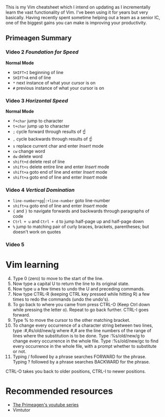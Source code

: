 This is my Vim cheatsheet which I intend on updating as I incrementally learn the vast functionality of Vim. I've been using it for years but very basically. Having recently spent sometime helping out a team as a senior IC, one of the biggest gains you can make is improving your productivity.

## Primeagen Summary
### Video 2 *Foundation for Speed*
**Normal Mode**
- `SHIFT+I` beginning of line
- `SHIFT+A` end of line
- `*` next instance of what your cursor is on
- `#` previous instance of what your cursor is on
### Video 3 *Horizontal Speed*
**Normal Mode**
- `f+char` jump to character
- `t+char` jump up to character
- `;` cycle forward through results of ☝️
- `,` cycle backwards through results of ☝️
- `s` replace current char and enter *Insert* mode
- `cw` change word
- `dw` delete word
- `shift+d` delete rest of line
- `shift+s` delete entire line and enter *Insert* mode
- `shift+a` goto end of line and enter *Insert* mode
- `shift+a` goto end of line and enter *Insert* mode

### Video 4 *Vertical Domination*
- `line-number+gg`|`:+line-number` goto line-number
- `shift+a` goto end of line and enter *Insert* mode
-  `{` and `}` to navigate forwards and backwards through paragraphs of code
- `Ctrl + u` and `Ctrl + d` to jump half-page up and half-page down
- `%` jump to matching pair of curly braces, brackets, parentheses; but doesn't work on quotes



### Video 5

# Vim learning 
4. Type  0  (zero) to move to the start of the line.
  5. Now type a capital  U  to return the line to its original state.
6. Now type  u  a few times to undo the  U  and preceding commands.
7. Now type CTRL-R (keeping CTRL key pressed while hitting R) a few times
    to redo the commands (undo the undo's).
5. To go back to where you came from press  CTRL-O  (Keep Ctrl down while
    pressing the letter o).  Repeat to go back further.  CTRL-I goes forward. 
4. Type  %  to move the cursor to the other matching bracket.
4. To change every occurrence of a character string between two lines,
  type   :#,#s/old/new/g    where #,# are the line numbers of the range
                            of lines where the substitution is to be done.
  Type   :%s/old/new/g      to change every occurrence in the whole file.
  Type   :%s/old/new/gc     to find every occurrence in the whole file,
                            with a prompt whether to substitute or not.
2. Typing  /  followed by a phrase searches FORWARD for the phrase.
    Typing  ?  followed by a phrase searches BACKWARD for the phrase.


CTRL-O takes you back to older positions, CTRL-I to newer positions.

# Recommended resources
- [The Primeagen's youtube series]()
- Vimtutor
